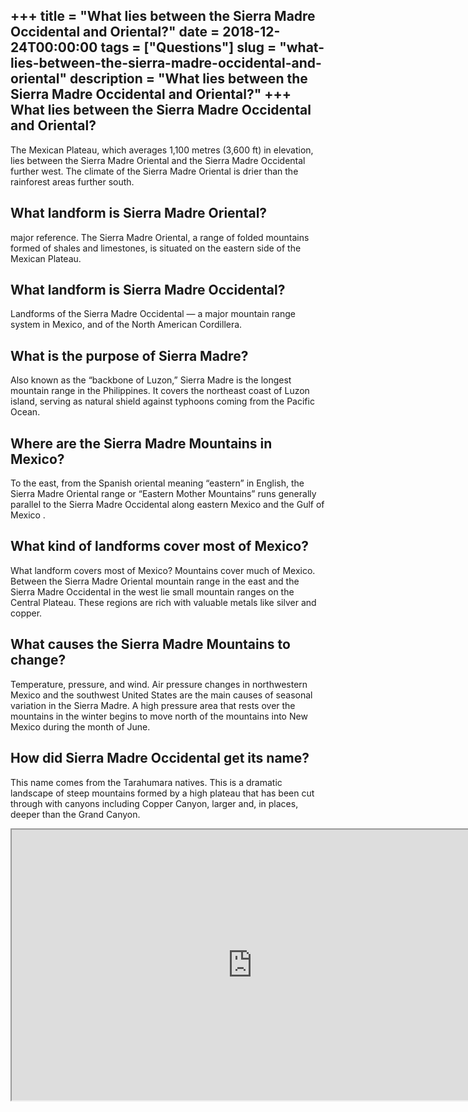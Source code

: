 +++
title = "What lies between the Sierra Madre Occidental and Oriental?"
date = 2018-12-24T00:00:00
tags = ["Questions"]
slug = "what-lies-between-the-sierra-madre-occidental-and-oriental"
description = "What lies between the Sierra Madre Occidental and Oriental?"
+++
What lies between the Sierra Madre Occidental and Oriental?
-----------------------------------------------------------

The Mexican Plateau, which averages 1,100 metres (3,600 ft) in elevation, lies between the Sierra Madre Oriental and the Sierra Madre Occidental further west. The climate of the Sierra Madre Oriental is drier than the rainforest areas further south.

What landform is Sierra Madre Oriental?
---------------------------------------

major reference. The Sierra Madre Oriental, a range of folded mountains formed of shales and limestones, is situated on the eastern side of the Mexican Plateau.

What landform is Sierra Madre Occidental?
-----------------------------------------

Landforms of the Sierra Madre Occidental — a major mountain range system in Mexico, and of the North American Cordillera.

What is the purpose of Sierra Madre?
------------------------------------

Also known as the “backbone of Luzon,” Sierra Madre is the longest mountain range in the Philippines. It covers the northeast coast of Luzon island, serving as natural shield against typhoons coming from the Pacific Ocean.

Where are the Sierra Madre Mountains in Mexico?
-----------------------------------------------

To the east, from the Spanish oriental meaning “eastern” in English, the Sierra Madre Oriental range or “Eastern Mother Mountains” runs generally parallel to the Sierra Madre Occidental along eastern Mexico and the Gulf of Mexico .

What kind of landforms cover most of Mexico?
--------------------------------------------

What landform covers most of Mexico? Mountains cover much of Mexico. Between the Sierra Madre Oriental mountain range in the east and the Sierra Madre Occidental in the west lie small mountain ranges on the Central Plateau. These regions are rich with valuable metals like silver and copper.

What causes the Sierra Madre Mountains to change?
-------------------------------------------------

Temperature, pressure, and wind. Air pressure changes in northwestern Mexico and the southwest United States are the main causes of seasonal variation in the Sierra Madre. A high pressure area that rests over the mountains in the winter begins to move north of the mountains into New Mexico during the month of June.

How did Sierra Madre Occidental get its name?
---------------------------------------------

This name comes from the Tarahumara natives. This is a dramatic landscape of steep mountains formed by a high plateau that has been cut through with canyons including Copper Canyon, larger and, in places, deeper than the Grand Canyon.

<iframe allow="accelerometer; autoplay; clipboard-write; encrypted-media; gyroscope; picture-in-picture" allowfullscreen="" class="__youtube_prefs__  epyt-is-override  no-lazyload" data-no-lazy="1" data-origheight="433" data-origwidth="770" data-skipgform_ajax_framebjll="" height="433" id="_ytid_75097" loading="lazy" src="https://www.youtube.com/embed/jzJiXO26IlM?enablejsapi=1&autoplay=0&cc_load_policy=0&cc_lang_pref=&iv_load_policy=1&loop=0&modestbranding=0&rel=1&fs=1&playsinline=0&autohide=2&theme=dark&color=red&controls=1&" title="YouTube player" width="770"></iframe>